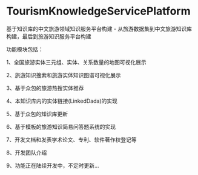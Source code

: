 # TourismKnowledgeServicePlatform
基于知识库的中文旅游领域知识服务平台构建 - 从旅游数据集到中文旅游知识库构建，最后到旅游知识服务平台构建

功能模块包括：

1、全国旅游实体三元组、实体、关系数量的地图可视化展示

2、旅游知识搜索和旅游实体知识图谱可视化展示

3、基于众包的旅游热搜实体推荐

4、本知识库内的实体链接(LinkedDada)的实现

5、基于众包的知识库更新

6、基于模板的旅游知识简易问答题系统的实现

7、开发文档和发表学术论文、专利、软件著作权登记等

8、开发团队介绍

9、功能正在陆续开发中，不定时更新...
